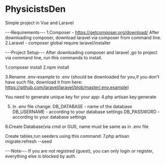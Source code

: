 # PhysicistsDen
Simple project in Vue and Laravel

---Requirements---
1.Composer - https://getcomposer.org/download/
After downloading composer, download laravel via composer from command line.
2.Laravel - composer global require laravel/installer

---Project Setup---
After downloading composer and laravel ,go to project via command line, run this commands to install.

1.composer install
2.npm install

3.Rename .env-example to .env (should be downloaded for you,if you don't have such file,
download it from here:
https://github.com/laravel/laravel/blob/master/.env.example)

You need to generate unique key for your app:
4.php artisan key:generate

5. In .env file change:
DB_DATABASE - name of the database
DB_USERNAME - according to your database settings
DB_PASSWORD - according to your database settings

6.Create Database(via cmd or GUI), name must be same as in .env file

Create tables,run seeders using this command:
7.php artisan migrate:refresh --seed

---Note---
If you are not registred (guest), you can only login or register,
everything else is blocked by auth.
